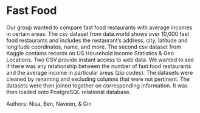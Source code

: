 # Fast Food

Our group wanted to compare fast food restaurants with average incomes in certain areas. The csv dataset from data.world shows over 10,000 fast food restaurants and includes the restaurant’s address, city, latitude and longitude coordinates, name, and more. The second csv dataset from Kaggle contains records on US Household Income Statistics & Geo Locations. Two CSV provide instant access to web data.
We wanted to see if there was any relationship between the number of fast food restaurants and the average income in particular areas (zip codes). The datasets were cleaned by renaming and excluding columns that were not pertinent. The datasets were then joined together on corresponding information.
It was then loaded onto PostgreSQL relational database.

Authors: Nisa, Ben, Naveen, & Gin 
